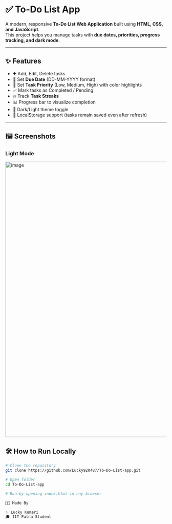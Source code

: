 # ✅ To-Do List App

A modern, responsive **To-Do List Web Application** built using **HTML, CSS, and JavaScript**.  
This project helps you manage tasks with **due dates, priorities, progress tracking, and dark mode**.

---

## ✨ Features
- ➕ Add, Edit, Delete tasks  
- 📅 Set **Due Date** (DD-MM-YYYY format)  
- 🎯 Set **Task Priority** (Low, Medium, High) with color highlights  
- ✅ Mark tasks as Completed / Pending  
- 🔥 Track **Task Streaks**  
- 📊 Progress bar to visualize completion  
- 🌙 Dark/Light theme toggle  
- 💾 LocalStorage support (tasks remain saved even after refresh)  

---

## 🖼️ Screenshots
### Light Mode
<img width="1863" height="860" alt="image" src="https://github.com/user-attachments/assets/2782c8b2-e7f3-4a4f-892d-78a2b3dceba3" />



## 🛠️ How to Run Locally
```bash
# Clone the repository
git clone https://github.com/Lucky920487/To-Do-List-app.git

# Open folder
cd To-Do-List-app

# Run by opening index.html in any browser

👩‍💻 Made By

✨ Lucky Kumari
🎓 IIT Patna Student
